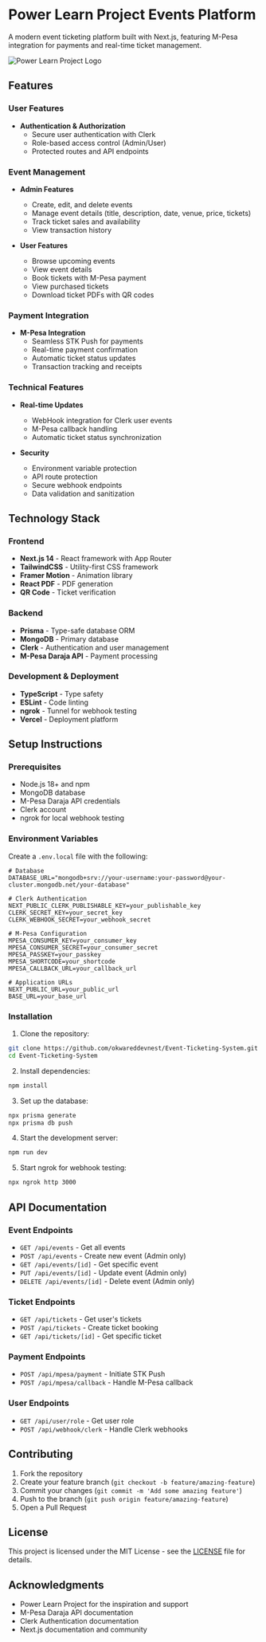 # Power Learn Project Events Platform

A modern event ticketing platform built with Next.js, featuring M-Pesa integration for payments and real-time ticket management.

![Power Learn Project Logo](public/plp-logo.png)

## Features

### User Features
- **Authentication & Authorization**
  - Secure user authentication with Clerk
  - Role-based access control (Admin/User)
  - Protected routes and API endpoints

### Event Management
- **Admin Features**
  - Create, edit, and delete events
  - Manage event details (title, description, date, venue, price, tickets)
  - Track ticket sales and availability
  - View transaction history

- **User Features**
  - Browse upcoming events
  - View event details
  - Book tickets with M-Pesa payment
  - View purchased tickets
  - Download ticket PDFs with QR codes

### Payment Integration
- **M-Pesa Integration**
  - Seamless STK Push for payments
  - Real-time payment confirmation
  - Automatic ticket status updates
  - Transaction tracking and receipts

### Technical Features
- **Real-time Updates**
  - WebHook integration for Clerk user events
  - M-Pesa callback handling
  - Automatic ticket status synchronization

- **Security**
  - Environment variable protection
  - API route protection
  - Secure webhook endpoints
  - Data validation and sanitization

## Technology Stack

### Frontend
- **Next.js 14** - React framework with App Router
- **TailwindCSS** - Utility-first CSS framework
- **Framer Motion** - Animation library
- **React PDF** - PDF generation
- **QR Code** - Ticket verification

### Backend
- **Prisma** - Type-safe database ORM
- **MongoDB** - Primary database
- **Clerk** - Authentication and user management
- **M-Pesa Daraja API** - Payment processing

### Development & Deployment
- **TypeScript** - Type safety
- **ESLint** - Code linting
- **ngrok** - Tunnel for webhook testing
- **Vercel** - Deployment platform

## Setup Instructions

### Prerequisites
- Node.js 18+ and npm
- MongoDB database
- M-Pesa Daraja API credentials
- Clerk account
- ngrok for local webhook testing

### Environment Variables
Create a `.env.local` file with the following:

```env
# Database
DATABASE_URL="mongodb+srv://your-username:your-password@your-cluster.mongodb.net/your-database"

# Clerk Authentication
NEXT_PUBLIC_CLERK_PUBLISHABLE_KEY=your_publishable_key
CLERK_SECRET_KEY=your_secret_key
CLERK_WEBHOOK_SECRET=your_webhook_secret

# M-Pesa Configuration
MPESA_CONSUMER_KEY=your_consumer_key
MPESA_CONSUMER_SECRET=your_consumer_secret
MPESA_PASSKEY=your_passkey
MPESA_SHORTCODE=your_shortcode
MPESA_CALLBACK_URL=your_callback_url

# Application URLs
NEXT_PUBLIC_URL=your_public_url
BASE_URL=your_base_url
```

### Installation

1. Clone the repository:
```bash
git clone https://github.com/okwareddevnest/Event-Ticketing-System.git
cd Event-Ticketing-System
```

2. Install dependencies:
```bash
npm install
```

3. Set up the database:
```bash
npx prisma generate
npx prisma db push
```

4. Start the development server:
```bash
npm run dev
```

5. Start ngrok for webhook testing:
```bash
npx ngrok http 3000
```

## API Documentation

### Event Endpoints
- `GET /api/events` - Get all events
- `POST /api/events` - Create new event (Admin only)
- `GET /api/events/[id]` - Get specific event
- `PUT /api/events/[id]` - Update event (Admin only)
- `DELETE /api/events/[id]` - Delete event (Admin only)

### Ticket Endpoints
- `GET /api/tickets` - Get user's tickets
- `POST /api/tickets` - Create ticket booking
- `GET /api/tickets/[id]` - Get specific ticket

### Payment Endpoints
- `POST /api/mpesa/payment` - Initiate STK Push
- `POST /api/mpesa/callback` - Handle M-Pesa callback

### User Endpoints
- `GET /api/user/role` - Get user role
- `POST /api/webhook/clerk` - Handle Clerk webhooks

## Contributing

1. Fork the repository
2. Create your feature branch (`git checkout -b feature/amazing-feature`)
3. Commit your changes (`git commit -m 'Add some amazing feature'`)
4. Push to the branch (`git push origin feature/amazing-feature`)
5. Open a Pull Request

## License

This project is licensed under the MIT License - see the [LICENSE](LICENSE) file for details.

## Acknowledgments

- Power Learn Project for the inspiration and support
- M-Pesa Daraja API documentation
- Clerk Authentication documentation
- Next.js documentation and community
